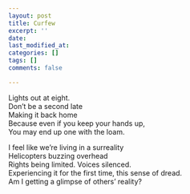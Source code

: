 ```yaml
---
layout: post
title: Curfew
excerpt: ''
date: 
last_modified_at: 
categories: []
tags: []
comments: false

---
```

Lights out at eight.  
Don’t be a second late  
Making it back home  
Because even if you keep your hands up,  
You may end up one with the loam.

I feel like we’re living in a surreality  
Helicopters buzzing overhead  
Rights being limited. Voices silenced.  
Experiencing it for the first time, this sense of dread.  
Am I getting a glimpse of others’ reality?